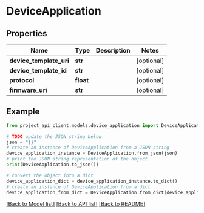 # DeviceApplication


## Properties

Name | Type | Description | Notes
------------ | ------------- | ------------- | -------------
**device_template_uri** | **str** |  | [optional] 
**device_template_id** | **str** |  | [optional] 
**protocol** | **float** |  | [optional] 
**firmware_uri** | **str** |  | [optional] 

## Example

```python
from project_api_client.models.device_application import DeviceApplication

# TODO update the JSON string below
json = "{}"
# create an instance of DeviceApplication from a JSON string
device_application_instance = DeviceApplication.from_json(json)
# print the JSON string representation of the object
print(DeviceApplication.to_json())

# convert the object into a dict
device_application_dict = device_application_instance.to_dict()
# create an instance of DeviceApplication from a dict
device_application_from_dict = DeviceApplication.from_dict(device_application_dict)
```
[[Back to Model list]](../README.md#documentation-for-models) [[Back to API list]](../README.md#documentation-for-api-endpoints) [[Back to README]](../README.md)


